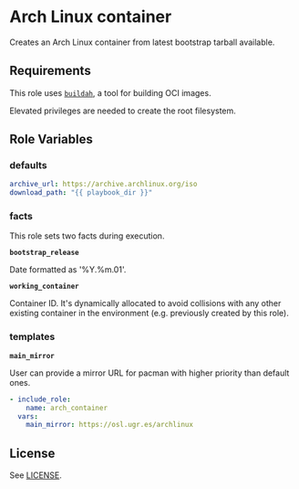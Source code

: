 Arch Linux container
====================

Creates an Arch Linux container from latest bootstrap tarball available.

Requirements
------------

This role uses [`buildah`](https://github.com/containers/buildah/blob/master/install.md), a tool for building OCI images.

Elevated privileges are needed to create the root filesystem.

Role Variables
--------------

### defaults

```yaml
archive_url: https://archive.archlinux.org/iso
download_path: "{{ playbook_dir }}"
```

### facts
This role sets two facts during execution.

**`bootstrap_release`**

Date formatted as '%Y.%m.01'.

**`working_container`**

Container ID. It's dynamically allocated to avoid collisions with any other existing container in the environment (e.g. previously created by this role).

### templates

**`main_mirror`**

User can provide a mirror URL for pacman with higher priority than default ones.

```yaml
- include_role:
    name: arch_container
  vars:
    main_mirror: https://osl.ugr.es/archlinux
```

License
-------

See [LICENSE](https://github.com/miquecg/ansible-roles/blob/master/LICENSE).

